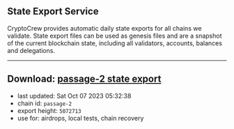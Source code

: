 ## State Export Service
CryptoCrew provides automatic daily state exports for all chains we validate. State export files can be used as genesis files and are a snapshot of the current blockchain state, including all validators, accounts, balances and delegations.

---
**Download: [passage-2 state export](https://dl.ccvalidators.com/SERVICE/passage/passage-2_export_5072713.json)**
---

- last updated: Sat Oct 07 2023 05:32:38
- chain id: `passage-2`
- export height: `5072713`
- use for: airdrops, local tests, chain recovery
